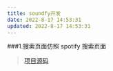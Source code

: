 ```yaml
---
title: soundfy开发
date: 2022-8-17 14:53:31
updated: 2022-8-17 14:53:31
---
```


###1.搜索页面仿照 spotify 搜索页面

> [项目源码](https://gitee.com/yaspayne/soundfy)
